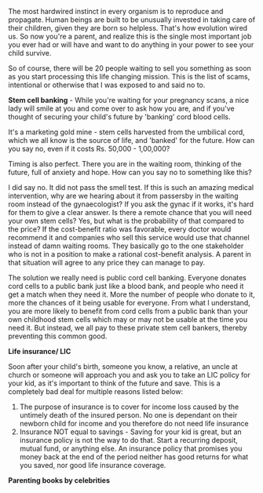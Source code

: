 The most hardwired instinct in every organism is to reproduce and propagate. Human beings are built to be unusually invested in taking care of their children, given they are born so helpless. That's how evolution wired us. So now you're a parent, and realize this is the single most important job you ever had or will have and want to do anything in your power to see your child survive.

So of course, there will be 20 people waiting to sell you something as soon as you start processing this life changing mission. This is the list of scams, intentional or otherwise that I was exposed to and said no to.

**Stem cell banking** - While you're waiting for your pregnancy scans, a nice lady will smile at you and come over to ask how you are, and if you've thought of securing your child's future by 'banking' cord blood cells.

It's a marketing gold mine - stem cells harvested from the umbilical cord, which we all know is the source of life, and 'banked' for the future. How can you say no, even if it costs Rs. 50,000 - 1,00,000?

Timing is also perfect. There you are in the waiting room, thinking of the future, full of anxiety and hope. How can you say no to something like this?

I did say no. It did not pass the smell test. If this is such an amazing medical intervention, why are we hearing about it from passersby in the waiting room instead of the gynaecologist? If you ask the gynac if it works, it's hard for them to give a clear answer. Is there a remote chance that you will need your own stem cells? Yes, but what is the probability of that compared to the price? If the cost-benefit ratio was favorable, every doctor would recommend it and companies who sell this service would use that channel instead of damn waiting rooms. They basically go to the one stakeholder who is not in a position to make a rational cost-benefit analysis. A parent in that situation will agree to any price they can manage to pay.

The solution we really need is public cord cell banking. Everyone donates cord cells to a public bank just like a blood bank, and people who need it get a match when they need it. More the number of people who donate to it, more the chances of it being usable for everyone. From what I understand, you are more likely to benefit from cord cells from a public bank than your own childhood stem cells which may or may not be usable at the time you need it. But instead, we all pay to these private stem cell bankers, thereby preventing this common good.

**Life insurance/ LIC**

Soon after your child's birth, someone you know, a relative, an uncle at church or someone will approach you and ask you to take an LIC policy for your kid, as it's important to think of the future and save. This is a completely bad deal for multiple reasons listed below:

1. The purpose of insurance is to cover for income loss caused by the untimely death of the insured person. No one is dependant on their newborn child for income and you therefore do not need life insurance
2. Insurance NOT equal to savings - Saving for your kid is great, but an insurance policy is not the way to do that. Start a recurring deposit, mutual fund, or anything else. An insurance policy that promises you money back at the end of the period neither has good returns for what you saved, nor good life insurance coverage. 

**Parenting books by celebrities**


